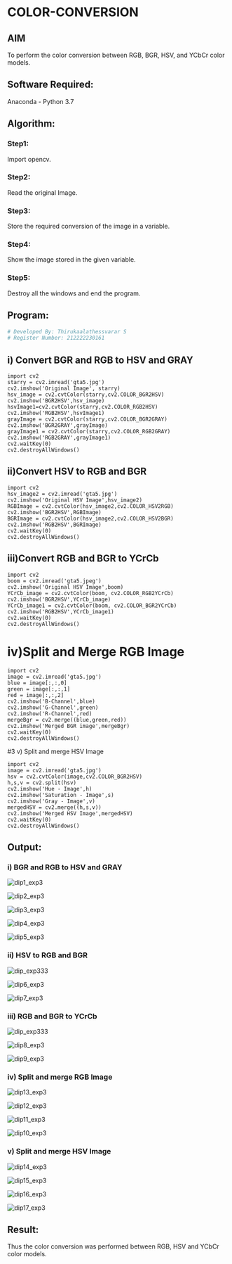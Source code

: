 # COLOR-CONVERSION
## AIM
To perform the color conversion between RGB, BGR, HSV, and YCbCr color models.

## Software Required:
Anaconda - Python 3.7

## Algorithm:
### Step1:
Import opencv.

### Step2:
Read the original Image. 

### Step3:
Store the required conversion of the image in a variable.

### Step4:
Show the image stored in the given variable.

### Step5:
Destroy all the windows and end the program. 

## Program:
```python
# Developed By: Thirukaalathessvarar S
# Register Number: 212222230161
```

## i) Convert BGR and RGB to HSV and GRAY
```
import cv2
starry = cv2.imread('gta5.jpg')
cv2.imshow('Original Image', starry)
hsv_image = cv2.cvtColor(starry,cv2.COLOR_BGR2HSV)
cv2.imshow('BGR2HSV',hsv_image)
hsvImage1=cv2.cvtColor(starry,cv2.COLOR_RGB2HSV)
cv2.imshow('RGB2HSV',hsvImage1)
grayImage = cv2.cvtColor(starry,cv2.COLOR_BGR2GRAY)
cv2.imshow('BGR2GRAY',grayImage)
grayImage1 = cv2.cvtColor(starry,cv2.COLOR_RGB2GRAY)
cv2.imshow('RGB2GRAY',grayImage1)
cv2.waitKey(0)
cv2.destroyAllWindows()
```



## ii)Convert HSV to RGB and BGR
```
import cv2
hsv_image2 = cv2.imread('gta5.jpg')
cv2.imshow('Original HSV Image',hsv_image2)
RGBImage = cv2.cvtColor(hsv_image2,cv2.COLOR_HSV2RGB)
cv2.imshow('BGR2HSV',RGBImage)
BGRImage = cv2.cvtColor(hsv_image2,cv2.COLOR_HSV2BGR)
cv2.imshow('RGB2HSV',BGRImage)
cv2.waitKey(0)
cv2.destroyAllWindows()
```


## iii)Convert RGB and BGR to YCrCb
```
import cv2
boom = cv2.imread('gta5.jpeg')
cv2.imshow('Original HSV Image',boom)
YCrCb_image = cv2.cvtColor(boom, cv2.COLOR_RGB2YCrCb)
cv2.imshow('BGR2HSV',YCrCb_image)
YCrCb_image1 = cv2.cvtColor(boom, cv2.COLOR_BGR2YCrCb)
cv2.imshow('RGB2HSV',YCrCb_image1)
cv2.waitKey(0)
cv2.destroyAllWindows()
```

# iv)Split and Merge RGB Image
```
import cv2
image = cv2.imread('gta5.jpg')
blue = image[:,:,0]
green = image[:,:,1]
red = image[:,:,2]
cv2.imshow('B-Channel',blue)
cv2.imshow('G-Channel',green)
cv2.imshow('R-Channel',red)
mergeBgr = cv2.merge((blue,green,red))
cv2.imshow('Merged BGR image',mergeBgr)
cv2.waitKey(0)
cv2.destroyAllWindows()
```

#3 v) Split and merge HSV Image
```
import cv2
image = cv2.imread('gta5.jpg')
hsv = cv2.cvtColor(image,cv2.COLOR_BGR2HSV)
h,s,v = cv2.split(hsv)
cv2.imshow('Hue - Image',h)
cv2.imshow('Saturation - Image',s)
cv2.imshow('Gray - Image',v)
mergedHSV = cv2.merge((h,s,v))
cv2.imshow('Merged HSV Image',mergedHSV)
cv2.waitKey(0)
cv2.destroyAllWindows()
```
## Output:
### i) BGR and RGB to HSV and GRAY
![dip1_exp3](https://github.com/Thirukaalathessvarar-S/COLOR-CONVERSION/assets/121166390/f55db0aa-f30b-4445-a7a2-ad17710f461f)


![dip2_exp3](https://github.com/Thirukaalathessvarar-S/COLOR-CONVERSION/assets/121166390/6b288bfc-c8d6-4972-81b4-27bda80caa69)


![dip3_exp3](https://github.com/Thirukaalathessvarar-S/COLOR-CONVERSION/assets/121166390/e18699b1-5bd9-450f-a09d-48706ca453f7)

![dip4_exp3](https://github.com/Thirukaalathessvarar-S/COLOR-CONVERSION/assets/121166390/6feb2d28-2d59-4271-8c49-1197075e44d4)

![dip5_exp3](https://github.com/Thirukaalathessvarar-S/COLOR-CONVERSION/assets/121166390/4ea033ab-c2f6-407a-b9df-d17b0b77ee26)

### ii) HSV to RGB and BGR

![dip_exp333](https://github.com/Thirukaalathessvarar-S/COLOR-CONVERSION/assets/121166390/5dc11ded-ea3c-482f-ad0c-e7a88a2ac44e)

![dip6_exp3](https://github.com/Thirukaalathessvarar-S/COLOR-CONVERSION/assets/121166390/51ad0eba-c5e7-49d4-9cb7-82135c463255)

![dip7_exp3](https://github.com/Thirukaalathessvarar-S/COLOR-CONVERSION/assets/121166390/e9c44fe7-b184-4539-b990-3310ee51015b)

### iii) RGB and BGR to YCrCb

![dip_exp333](https://github.com/Thirukaalathessvarar-S/COLOR-CONVERSION/assets/121166390/6ffdf0c9-a9e9-4b80-9039-1a2730e6111e)

![dip8_exp3](https://github.com/Thirukaalathessvarar-S/COLOR-CONVERSION/assets/121166390/203875fe-0858-47af-8901-bfd5437692ef)

![dip9_exp3](https://github.com/Thirukaalathessvarar-S/COLOR-CONVERSION/assets/121166390/f49909a9-83f6-413f-a06e-c89cc61fcc4f)

### iv) Split and merge RGB Image

![dip13_exp3](https://github.com/Thirukaalathessvarar-S/COLOR-CONVERSION/assets/121166390/765d9733-6bfe-4644-afa3-a2ae43aeb533)

![dip12_exp3](https://github.com/Thirukaalathessvarar-S/COLOR-CONVERSION/assets/121166390/4245a61c-56da-465d-818f-3d96f20e7d18)

![dip11_exp3](https://github.com/Thirukaalathessvarar-S/COLOR-CONVERSION/assets/121166390/21e01862-a844-4170-91b1-a3b1afdd3376)

![dip10_exp3](https://github.com/Thirukaalathessvarar-S/COLOR-CONVERSION/assets/121166390/a818f51d-594d-4490-b199-b31be38be622)

### v) Split and merge HSV Image

![dip14_exp3](https://github.com/Thirukaalathessvarar-S/COLOR-CONVERSION/assets/121166390/ffbfe722-fbe4-4901-957f-cef8ffd62d6f)

![dip15_exp3](https://github.com/Thirukaalathessvarar-S/COLOR-CONVERSION/assets/121166390/f387133e-51a4-40f9-9691-29a7926f83bb)

![dip16_exp3](https://github.com/Thirukaalathessvarar-S/COLOR-CONVERSION/assets/121166390/52ed7672-ea76-4015-af68-6d470be78bc8)

![dip17_exp3](https://github.com/Thirukaalathessvarar-S/COLOR-CONVERSION/assets/121166390/d8f2d440-6e16-4a2b-91cb-37a857fb0597)

## Result:
Thus the color conversion was performed between RGB, HSV and YCbCr color models.
